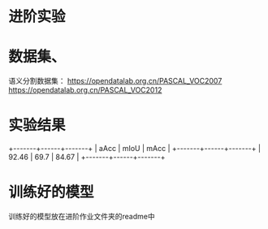 # 进阶实验
# 数据集、
语义分割数据集： https://opendatalab.org.cn/PASCAL_VOC2007 https://opendatalab.org.cn/PASCAL_VOC2012
# 实验结果
+-------+------+-------+
|  aAcc | mIoU |  mAcc |
+-------+------+-------+
| 92.46 | 69.7 | 84.67 |
+-------+------+-------+
# 训练好的模型
训练好的模型放在进阶作业文件夹的readme中
